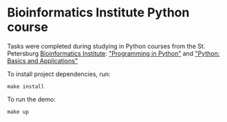 # Bioinformatics Institute Python course

Tasks were completed during studying in Python courses from the St. Petersburg [Bioinformatics Institute](https://bioinf.me/): 
["Programming in Python"](https://stepik.org/course/67/syllabus) and ["Python: Basics and Applications"](https://stepik.org/course/512/syllabus)

To install project dependencies, run:

```
make install
```

To run the demo:

```
make up
```